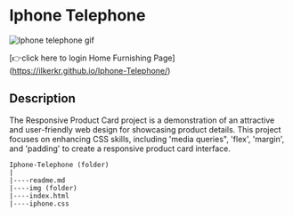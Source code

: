 <h1>Iphone Telephone</h1>

![Iphone telephone gif](./img/Iphone-Telephone.gif)

[👉click here to login Home Furnishing Page] (https://ilkerkr.github.io/Iphone-Telephone/)

<h2>Description</h2>

<p>The Responsive Product Card project is a demonstration of an attractive and user-friendly web design for showcasing product details. This project focuses on enhancing CSS skills, including 'media queries", 'flex', 'margin', and 'padding' to create a responsive product card interface.</p>

```
Iphone-Telephone (folder)
|
|----readme.md
|----img (folder)
|----index.html
|----iphone.css
```
